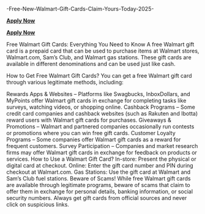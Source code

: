  -Free-New-Walmart-Gift-Cards-Claim-Yours-Today-2025-

**[Apply Now](https://giftcardzero.com/wallmert722/)**

**[Apply Now](https://giftcardzero.com/wallmert722/)**

Free Walmart Gift Cards: Everything You Need to Know
A free Walmart gift card is a prepaid card that can be used to purchase items at Walmart stores, Walmart.com, Sam’s Club, and Walmart gas stations. These gift cards are available in different denominations and can be used just like cash.

How to Get Free Walmart Gift Cards?
You can get a free Walmart gift card through various legitimate methods, including:

Rewards Apps & Websites – Platforms like Swagbucks, InboxDollars, and MyPoints offer Walmart gift cards in exchange for completing tasks like surveys, watching videos, or shopping online.
Cashback Programs – Some credit card companies and cashback websites (such as Rakuten and Ibotta) reward users with Walmart gift cards for purchases.
Giveaways & Promotions – Walmart and partnered companies occasionally run contests or promotions where you can win free gift cards.
Customer Loyalty Programs – Some companies offer Walmart gift cards as a reward for frequent customers.
Survey Participation – Companies and market research firms may offer Walmart gift cards in exchange for feedback on products or services.
How to Use a Walmart Gift Card?
In-store: Present the physical or digital card at checkout.
Online: Enter the gift card number and PIN during checkout at Walmart.com.
Gas Stations: Use the gift card at Walmart and Sam’s Club fuel stations.
Beware of Scams!
While free Walmart gift cards are available through legitimate programs, beware of scams that claim to offer them in exchange for personal details, banking information, or social security numbers. Always get gift cards from official sources and never click on suspicious links.
